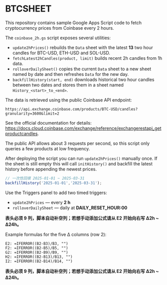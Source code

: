 # BTCSHEET

This repository contains sample Google Apps Script code to fetch cryptocurrency prices from Coinbase every 2 hours.

The `coinbase_2h.gs` script exposes several utilities:

- `update2hPrices()` rebuilds the `Data` sheet with the latest **13** two hour candles for BTC-USD, ETH-USD and SOL-USD.
- `fetchLatest2hCandles(product, limit)` builds recent 2h candles from 1h data.
- `rolloverDailySheet()` copies the current `Data` sheet to a new sheet named by date and then refreshes `Data` for the new day.
- `backfillHistory(start, end)` downloads historical two hour candles between two dates and stores them in a sheet named `History_<start>_to_<end>`.

The data is retrieved using the public Coinbase API endpoint:

```
https://api.exchange.coinbase.com/products/BTC-USD/candles?granularity=3600&limit=2
```

See the official documentation for details: <https://docs.cloud.coinbase.com/exchange/reference/exchangerestapi_getproductcandles>.

The public API allows about 3 requests per second, so this script only queries a few products at low frequency.

After deploying the script you can run `update2hPrices()` manually once. If the
sheet is still empty this will call `initHistory()` and backfill the latest
history before appending the newest prices.

```js
// 一次性回填 2025-01-01 ~ 2025-03-31
backfillHistory('2025-01-01','2025-03-31');
```

Use the Triggers panel to add two timed triggers:

- `update2hPrices` — every **2 h**
- `rolloverDailySheet` — daily at **DAILY_RESET_HOUR:00**

**表头必须 9 列，脚本自动补空列；若想手动添加公式请从 E2 开始向右写 Δ2h ~ Δ24h。**

Example formulas for the five Δ columns (row 2):

```text
E2: =IFERROR((B2-B3)/B3, "")
F2: =IFERROR((B2-B5)/B5, "")
G2: =IFERROR((B2-B9)/B9, "")
H2: =IFERROR((B2-B13)/B13, "")
I2: =IFERROR((B2-B14)/B14, "")
```

**表头必须 9 列，脚本自动补空列；若想手动添加公式请从 E2 开始向右写 Δ2h ~ Δ24h。**
